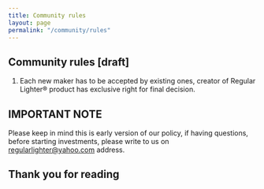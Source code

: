 ```yaml
---
title: Community rules
layout: page
permalink: "/community/rules"
---
```


## Community rules [draft]
1. Each new maker has to be accepted by existing ones, creator of Regular Lighter&reg; product has exclusive right for final decision.


## IMPORTANT NOTE
Please keep in mind this is early version of our policy, if having questions, before starting investments, please write to us on [regularlighter@yahoo.com](mailto:regularlighter@yahoo.com) address.

## Thank you for reading